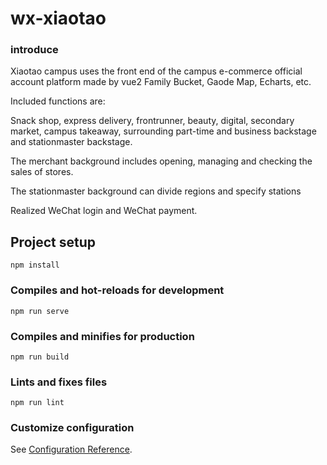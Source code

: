 # wx-xiaotao

### introduce
Xiaotao campus uses the front end of the campus e-commerce official account platform made by vue2 Family Bucket, Gaode Map, Echarts, etc.



Included functions are:

Snack shop, express delivery, frontrunner, beauty, digital, secondary market, campus takeaway, surrounding part-time and business backstage and stationmaster backstage.

The merchant background includes opening, managing and checking the sales of stores.

The stationmaster background can divide regions and specify stations



Realized WeChat login and WeChat payment.

## Project setup
```
npm install
```

### Compiles and hot-reloads for development
```
npm run serve
```

### Compiles and minifies for production
```
npm run build
```

### Lints and fixes files
```
npm run lint
```

### Customize configuration
See [Configuration Reference](https://cli.vuejs.org/config/).
